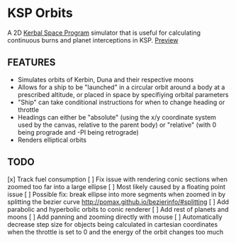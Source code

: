 # KSP Orbits
A 2D [Kerbal Space Program](http://kerbalspaceprogram.com) simulator that is useful for calculating continuous burns and planet interceptions in KSP.
[Preview](https://rawgit.com/mikeweber/ksp_orbits/master/index.html)

## FEATURES
* Simulates orbits of Kerbin, Duna and their respective moons
* Allows for a ship to be "launched" in a circular orbit around a body at a prescribed altitude, or placed in space by specifiying orbital parameters
* "Ship" can take conditional instructions for when to change heading or throttle
* Headings can either be "absolute" (using the x/y coordinate system used by the canvas, relative to the parent body) or "relative" (with 0 being prograde and -PI being retrograde)
* Renders elliptical orbits

## TODO
[x] Track fuel consumption
[ ] Fix issue with rendering conic sections when zoomed too far into a large ellipse
  [ ] Most likely caused by a floating point issue
  [ ] Possible fix: break ellipse into more segments when zoomed in by splitting the bezier curve http://pomax.github.io/bezierinfo/#splitting
[ ] Add parabolic and hyperbolic orbits to conic renderer
[ ] Add rest of planets and moons
[ ] Add panning and zooming directly with mouse
[ ] Automatically decrease step size for objects being calculated in cartesian coordinates when the throttle is set to 0 and the energy of the orbit changes too much

